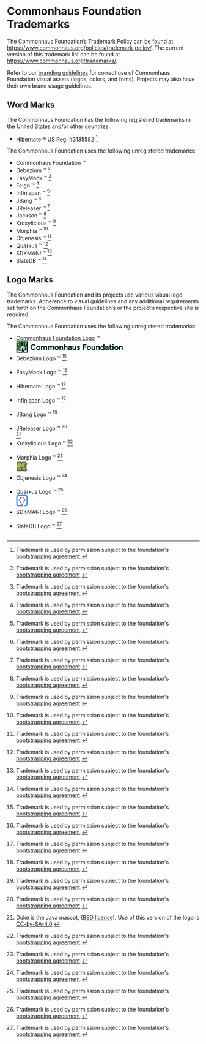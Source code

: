 # Commonhaus Foundation Trademarks

The Commonhaus Foundation’s Trademark Policy can be found at <https://www.commonhaus.org/policies/trademark-policy/>.
The current version of this trademark list can be found at <https://www.commonhaus.org/trademarks/>.

Refer to our [branding guidelines](https://www.commonhaus.org/about/branding.html) for correct use of Commonhaus Foundation visual assets (logos, colors, and fonts). Projects may also have their own brand usage guidelines.

## Word Marks

The Commonhaus Foundation has the following registered trademarks in the United States and/or other countries:

- Hibernate &reg; US Reg. #3135582 [^1]

<!--
The Commonhaus Foundation has registrations pending for the following trademarks:

- TBD
-->

The Commonhaus Foundation uses the following unregistered trademarks:

- Commonhaus Foundation &trade;
- Debezium &trade; [^1]
- EasyMock &trade; [^1]
- Feign &trade; [^1]
- Infinispan &trade; [^1]
- JBang &trade; [^1]
- JReleaser &trade; [^1]
- Jackson &trade; [^1]
- Kroxylicious &trade; [^1]
- Morphia &trade; [^1]
- Objenesis &trade; [^1]
- Quarkus &trade; [^1]
- SDKMAN! &trade; [^1]
- SlateDB &trade; [^1]

## Logo Marks

The Commonhaus Foundation and its projects use various visual logo trademarks. Adherence to visual guidelines and any additional requirements set forth on the Commonhaus Foundation’s or the project’s respective site is required.

<!--
The following logo marks are registered or have pending registrations in the United States and/or other countries:

- TBD
-->

The Commonhaus Foundation uses the following unregistered trademarks:

- [Commonhaus Foundation Logo](https://github.com/commonhaus/artwork/blob/main/foundation/brand/README.md) &trade;  
    <img src="https://github.com/commonhaus/artwork/blob/main/foundation/brand/svg/CF_logo_horizontal_single_default.svg?raw=true" alt="" height="30" />
- Debezium Logo &trade; [^1]  
    <img src="https://debezium.io/assets/images/color_white_debezium_type_600px.svg" alt="" height="30" />
- EasyMock Logo &trade; [^1]  
  <img src="https://github.com/easymock/easymock/blob/master/website/img/easymock-logo-md.png?raw=true" alt="" height="30" />
- Hibernate Logo &trade; [^1]  
    <img src="https://github.com/hibernate/hibernate.org/blob/production/images/hibernate-logo.svg?raw=true" alt="" height="30" />
- Infinispan Logo &trade; [^1]  
    <img src="https://raw.githubusercontent.com/infinispan/infinispan/refs/heads/main/assets/logos/infinispan_logo_rgb_lightbluedarkblue_darkblue.svg" alt="" height="30" />
- JBang Logo &trade; [^1]  
    <img src="https://www.jbang.dev/assets/images/logo.png" alt="" height="30" />
- JReleaser Logo &trade; [^1]  
    <img src="https://jreleaser.org/images/jreleaser-duke.png" alt="" height="30" />[^2]
- Kroxylicious Logo &trade; [^1]  
    <img src="https://kroxylicious.io/assets/theme/images/kroxylicious_logo_rgb_hori_default.svg" alt="" height="30" />
- Morphia Logo &trade; [^1]  
    <img src="https://github.com/MorphiaOrg/morphia-docs/blob/master/supplemental-ui/img/logo.png?raw=true" alt="" height="30" />
- Objenesis Logo &trade; [^1]  
    <img src="https://github.com/easymock/objenesis/blob/master/website/site/resources/objenesis-logo.png?raw=true" alt="" height="30" />
- Quarkus Logo &trade; [^1]  
    <img src="https://github.com/quarkusio/quarkus/blob/main/core/deployment/src/main/resources/META-INF/branding/logo.png?raw=true" alt="" height="30" />
- SDKMAN! Logo &trade; [^1]  
    <img src="https://sdkman.io/assets//img/sdk-man-small-pattern.svg" alt="" height="30" />
- SlateDB Logo &trade;  [^1]  
    <img src="https://github.com/slatedb/slatedb-website/blob/main/assets/svg/icon1.svg?raw=true" alt="" height="30" />

[^1]: Trademark is used by permission subject to the foundation's [bootstrapping agreement](https://github.com/commonhaus/foundation/blob/main/agreements/bootstrapping/bootstrapping.md).
[^2]: Duke is the Java mascot, ([BSD license](https://wiki.openjdk.org/display/duke/Main)). Use of this version of the logo is [CC-by-SA-4.0](https://creativecommons.org/licenses/by-sa/4.0/deed.en).
